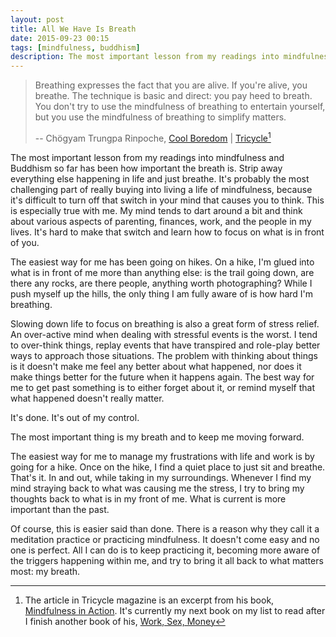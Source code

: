 ```yaml
---
layout: post
title: All We Have Is Breath
date: 2015-09-23 00:15
tags: [mindfulness, buddhism]
description: The most important lesson from my readings into mindfulness and Buddhism has been how important the breath is. Strip away everything else happening in life and just breathe.
---
```


> Breathing expresses the fact that you are alive. If you're alive, you breathe. The technique is basic and direct: you pay heed to breath. You don't try to use the mindfulness of breathing to entertain yourself, but you use the mindfulness of breathing to simplify matters.
> 
> --  Chögyam Trungpa Rinpoche, [Cool Boredom](http://www.tricycle.com/blog/cool-boredom "Cool Boredom | Tricycle") | [Tricycle](http://amzn.to/1JtCpy0 "Tricycle Magazine")[^1]

The most important lesson from my readings into mindfulness and Buddhism so far has been how important the breath is. Strip away everything else happening in life and just breathe. It's probably the most challenging part of really buying into living a life of mindfulness, because it's difficult to turn off that switch in your mind that causes you to think. This is especially true with me. My mind tends to dart around a bit and think about various aspects of parenting, finances, work, and the people in my lives. It's hard to make that switch and learn how to focus on what is in front of you. 

The easiest way for me has been going on hikes. On a hike, I'm glued into what is in front of me more than anything else: is the trail going down, are there any rocks, are there people, anything worth photographing? While I push myself up the hills, the only thing I am fully aware of is how hard I'm breathing. 

Slowing down life to focus on breathing is also a great form of stress relief. An over-active mind when dealing with stressful events is the worst. I tend to over-think things, replay events that have transpired and role-play better ways to approach those situations. The problem with thinking about things is it doesn't make me feel any better about what happened, nor does it make things better for the future when it happens again. The best way for me to get past something is to either forget about it, or remind myself that what happened doesn't really matter. 

It's done. It's out of my control. 

The most important thing is my breath and to keep me moving forward. 

The easiest way for me to manage my frustrations with life and work is by going for a hike. Once on the hike, I find a quiet place to just sit and breathe. That's it. In and out, while taking in my surroundings. Whenever I find my mind straying back to what was causing me the stress, I try to bring my thoughts back to what is in my front of me. What is current is more important than the past.

Of course, this is easier said than done. There is a reason why they call it a meditation practice or practicing mindfulness. It doesn't come easy and no one is perfect. All I can do is to keep practicing it, becoming more aware of the triggers happening within me, and try to bring it all back to what matters most: my breath. 

[^1]: The article in Tricycle magazine is an excerpt from his book, [Mindfulness in Action](ttp://www.amazon.com/gp/product/161180020X/ref=as_li_tl?ie=UTF8&camp=1789&creative=390957&creativeASIN=161180020X&linkCode=as2&tag=four0b-20&linkId=WK5FYSYECVE77R3T "Mindfulness in Action"). It's currently my next book on my list to read after I finish another book of his, [Work, Sex, Money](http://www.amazon.com/gp/product/1590305965/ref=as_li_tl?ie=UTF8&camp=1789&creative=390957&creativeASIN=1590305965&linkCode=as2&tag=hotelresources-20&linkId=HOU3WFBIOPSB56TP "Work, Sex, Money")